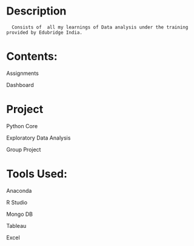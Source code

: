 # Description

      Consists of  all my learnings of Data analysis under the training provided by Edubridge India.

# Contents:

   Assignments

   Dashboard
   
# Project
   
   Python Core
   
   Exploratory Data Analysis
   
   Group Project
   
# Tools Used:

   Anaconda

   R Studio

   Mongo DB

   Tableau 
   
   Excel
   
   

     
